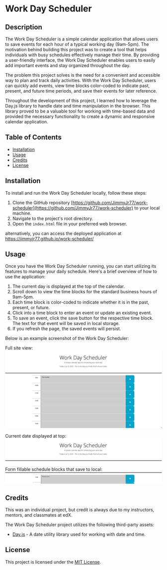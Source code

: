 # Work Day Scheduler

## Description

The Work Day Scheduler is a simple calendar application that allows users to save events for each hour of a typical working day (9am-5pm). The motivation behind building this project was to create a tool that helps individuals with busy schedules effectively manage their time. By providing a user-friendly interface, the Work Day Scheduler enables users to easily add important events and stay organized throughout the day.

The problem this project solves is the need for a convenient and accessible way to plan and track daily activities. With the Work Day Scheduler, users can quickly add events, view time blocks color-coded to indicate past, present, and future time periods, and save their events for later reference.

Throughout the development of this project, I learned how to leverage the Day.js library to handle date and time manipulation in the browser. This library proved to be a valuable tool for working with time-based data and provided the necessary functionality to create a dynamic and responsive calendar application.

## Table of Contents

- [Installation](#installation)
- [Usage](#usage)
- [Credits](#credits)
- [License](#license)

## Installation

To install and run the Work Day Scheduler locally, follow these steps:

1. Clone the GitHub repository [https://github.com/JimmyJr77/work-scheduler](https://github.com/JimmyJr77/work-scheduler) to your local machine.
2. Navigate to the project's root directory.
3. Open the `index.html` file in your preferred web browser.

alternatively, you can access the deployed application at https://jimmyjr77.github.io/work-scheduler/

## Usage

Once you have the Work Day Scheduler running, you can start utilizing its features to manage your daily schedule. Here's a brief overview of how to use the application:

1. The current day is displayed at the top of the calendar.
2. Scroll down to view the time blocks for the standard business hours of 9am-5pm.
3. Each time block is color-coded to indicate whether it is in the past, present, or future.
4. Click into a time block to enter an event or update an existing event.
5. To save an event, click the save button for the respective time block. The text for that event will be saved in local storage.
6. If you refresh the page, the saved events will persist.

Below is an example screenshot of the Work Day Scheduler:

Full site view:
![Work Day Scheduler](/assets/images/wd_sched_full.png)

Current date displayed at top:
![Current date](/assets/images/wd_sched_date.png)

Form fillable schedule blocks that save to local:
![Schedule blocks](/assets/images/wd_sched_formfill.png)

## Credits

This was an individual project, but credit is always due to my instructors, mentors, and classmates at edX.

The Work Day Scheduler project utilizes the following third-party assets:

- [Day.js](https://day.js.org/en/) - A date utility library used for working with date and time.

## License

This project is licensed under the [MIT License](https://choosealicense.com/licenses/mit/).
